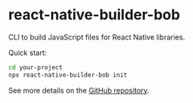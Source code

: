 # react-native-builder-bob

CLI to build JavaScript files for React Native libraries.

Quick start:

```sh
cd your-project
npx react-native-builder-bob init
```

See more details on the [GitHub repository](https://github.com/callstack/react-native-builder-bob).
